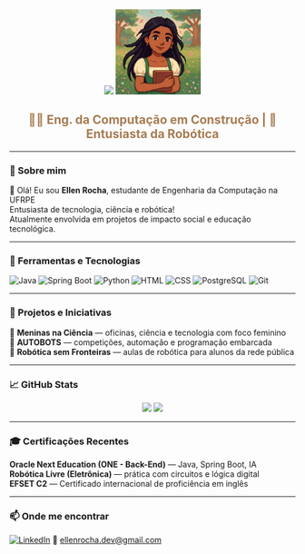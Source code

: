 <div align="center">
  <!-- Banner com tons Stardew Valley: verde musgo → azul claro -->
  <img src="https://capsule-render.vercel.app/api?type=waving&color=0:a8c686,100:9ad0ec&height=180&section=header&text=Ellen%20Rocha&fontAlign=center&fontSize=40&fontColor=fffbe6" />

  <!-- Pixel Avatar no estilo retrô (adicione esse arquivo na pasta assets do seu perfil) -->
  <img src="https://github.com/EllenRocha1/EllenRocha1/blob/main/assets/pixel-ellen.png" width="150px" alt="Pixel Avatar">

  <h2 style="color:#a67c52">🧑‍💻 Eng. da Computação em Construção | 🌻 Entusiasta da Robótica</h2>
</div>

---

### 📜 Sobre mim

🌟 Olá! Eu sou **Ellen Rocha**, estudante de Engenharia da Computação na UFRPE  
Entusiasta de tecnologia, ciência e robótica!  
Atualmente envolvida em projetos de impacto social e educação tecnológica.

---
### 🧰 Ferramentas e Tecnologias

![Java](https://img.shields.io/badge/Java-ED8B00?style=for-the-badge&logo=java&logoColor=white)
![Spring Boot](https://img.shields.io/badge/Spring_Boot-6DB33F?style=for-the-badge&logo=springboot&logoColor=white)
![Python](https://img.shields.io/badge/Python-3776AB?style=for-the-badge&logo=python&logoColor=white)
![HTML](https://img.shields.io/badge/HTML5-E44D26?style=for-the-badge&logo=html5&logoColor=white)
![CSS](https://img.shields.io/badge/CSS3-1572B6?style=for-the-badge&logo=css3&logoColor=white)
![PostgreSQL](https://img.shields.io/badge/PostgreSQL-336791?style=for-the-badge&logo=postgresql&logoColor=white)
![Git](https://img.shields.io/badge/Git-F05032?style=for-the-badge&logo=git&logoColor=white)

---
### 🎯 Projetos e Iniciativas

🌟 **Meninas na Ciência** — oficinas, ciência e tecnologia com foco feminino  
🤖 **AUTOBOTS** — competições, automação e programação embarcada  
🚀 **Robótica sem Fronteiras** — aulas de robótica para alunos da rede pública

---

### 📈 GitHub Stats

<div align="center">
  <img height="170em" src="https://github-readme-stats.vercel.app/api?username=EllenRocha1&show_icons=true&theme=gruvbox&hide=prs" />
  <img height="170em" src="https://github-readme-stats.vercel.app/api/top-langs/?username=EllenRocha1&layout=compact&theme=gruvbox" />
</div>

---

### 🎓 Certificações Recentes

**Oracle Next Education (ONE - Back-End)** — Java, Spring Boot, IA  
**Robótica Livre (Eletrônica)** — prática com circuitos e lógica digital  
**EFSET C2** — Certificado internacional de proficiência em inglês

---

### 📫 Onde me encontrar

[![LinkedIn](https://img.shields.io/badge/-LinkedIn-blue?style=flat-square&logo=linkedin)](https://www.linkedin.com/in/seu-usuario)
📧 ellenrocha.dev@gmail.com  
